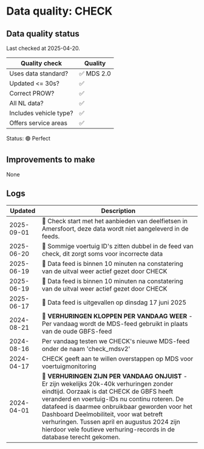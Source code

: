 # Data quality: CHECK

## Data quality status

Last checked at 2025-04-20.

| **Quality check**      | **Quality** |
| ---------------------- | ----------- |
| Uses data standard?    | ✅ MDS 2.0  |
| Updated <= 30s?        | ✅          |
| Correct PROW?          | ✅          |
| All NL data?           | ✅          |
| Includes vehicle type? | ✅          |
| Offers service areas   | ✅          |

Status: 🟢 Perfect

## Improvements to make

None

## Logs

| Updated    | Description                                                                                                                                                                                                                                                                                                                                                                                                    |
| ---------- | -------------------------------------------------------------------------------------------------------------------------------------------------------------------------------------------------------------------------------------------------------------------------------------------------------------------------------------------------------------------------------------------------------------- |
| 2025-09-01 | 🐛 Check start met het aanbieden van deelfietsen in Amersfoort, deze data wordt niet aangeleverd in de feeds.                                                                                                                                                                                                                                                                                                  |
| 2025-06-20 | 🐛 Sommige voertuig ID's zitten dubbel in de feed van check, dit zorgt soms voor incorrecte data                                                                                                                                                                                                                                                                                                               |
| 2025-06-19 | 🎉 Data feed is binnen 10 minuten na constatering van de uitval weer actief gezet door CHECK                                                                                                                                                                                                                                                                                                                   |
| 2025-06-19 | 🎉 Data feed is binnen 10 minuten na constatering van de uitval weer actief gezet door CHECK                                                                                                                                                                                                                                                                                                                   |
| 2025-06-17 | 🐛 Data feed is uitgevallen op dinsdag 17 juni 2025                                                                                                                                                                                                                                                                                                                                                            |
| 2024-08-21 | 🎉 **VERHURINGEN KLOPPEN PER VANDAAG WEER** - Per vandaag wordt de MDS-feed gebruikt in plaats van de oude GBFS-feed                                                                                                                                                                                                                                                                                           |
| 2024-08-16 | Per vandaag testen we CHECK's nieuwe MDS-feed onder de naam 'check_mdsv2'                                                                                                                                                                                                                                                                                                                                      |
| 2024-04-17 | CHECK geeft aan te willen overstappen op MDS voor voertuigmonitoring                                                                                                                                                                                                                                                                                                                                           |
| 2024-04-01 | 🐛 **VERHURINGEN ZIJN PER VANDAAG ONJUIST** - Er zijn wekelijks 20k-40k verhuringen zonder eindtijd. Oorzaak is dat CHECK de GBFS heeft veranderd en voertuig-IDs nu continu roteren. De datafeed is daarmee onbruikbaar geworden voor het Dashboard Deelmobiliteit, voor wat betreft verhuringen. Tussen april en augustus 2024 zijn hierdoor vele foutieve verhuring-records in de database terecht gekomen. |
